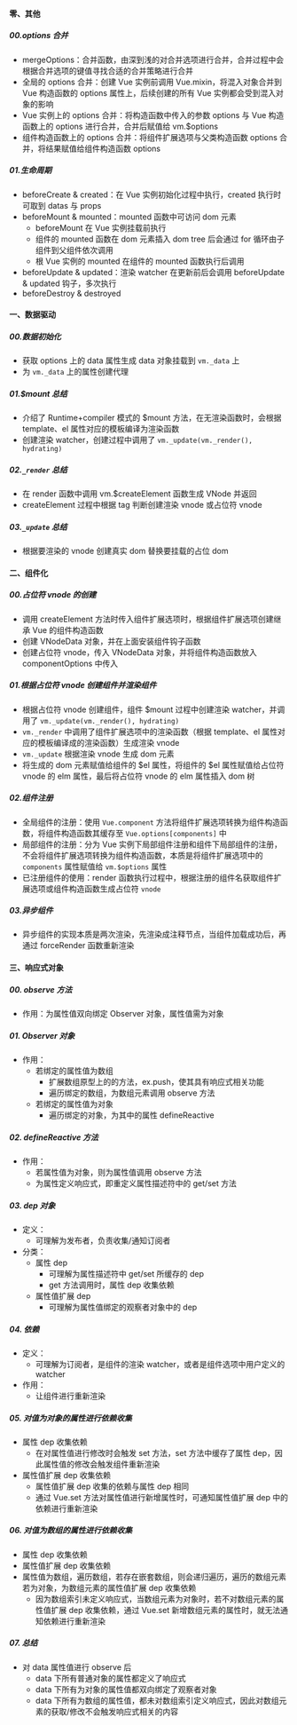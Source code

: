 #### 零、其他

##### 00.options 合并

- mergeOptions：合并函数，由深到浅的对合并选项进行合并，合并过程中会根据合并选项的键值寻找合适的合并策略进行合并
- 全局的 options 合并：创建 Vue 实例前调用 Vue.mixin，将混入对象合并到 Vue 构造函数的 options 属性上，后续创建的所有 Vue 实例都会受到混入对象的影响
- Vue 实例上的 options 合并：将构造函数中传入的参数 options 与 Vue 构造函数上的 options 进行合并，合并后赋值给 vm.$options
- 组件构造函数上的 options 合并：将组件扩展选项与父类构造函数 options 合并，将结果赋值给组件构造函数 options

##### 01.生命周期

- beforeCreate & created：在 Vue 实例初始化过程中执行，created 执行时可取到 datas 与 props
- beforeMount & mounted：mounted 函数中可访问 dom 元素
  - beforeMount 在 Vue 实例挂载前执行
  - 组件的 mounted 函数在 dom 元素插入 dom tree 后会通过 for 循环由子组件到父组件依次调用
  - 根 Vue 实例的 mounted 在组件的 mounted 函数执行后调用
- beforeUpdate & updated：渲染 watcher 在更新前后会调用 beforeUpdate & updated 钩子，多次执行
- beforeDestroy & destroyed

#### 一、数据驱动

##### 00.数据初始化

- 获取 options 上的 data 属性生成 data 对象挂载到 `vm._data` 上
- 为 `vm._data` 上的属性创建代理

##### 01.$mount 总结

- 介绍了 Runtime+compiler 模式的 $mount 方法，在无渲染函数时，会根据 template、el 属性对应的模板编译为渲染函数
- 创建渲染 watcher，创建过程中调用了 `vm._update(vm._render(), hydrating)`

##### 02.`_render` 总结

- 在 render 函数中调用 vm.$createElement 函数生成 VNode 并返回
- createElement 过程中根据 tag 判断创建渲染 vnode 或占位符 vnode

##### 03.`_update` 总结

- 根据要渲染的 vnode 创建真实 dom 替换要挂载的占位 dom

#### 二、组件化

##### 00.占位符 vnode 的创建

- 调用 createElement 方法时传入组件扩展选项时，根据组件扩展选项创建继承 Vue 的组件构造函数
- 创建 VNodeData 对象，并在上面安装组件钩子函数
- 创建占位符 vnode，传入 VNodeData 对象，并将组件构造函数放入 componentOptions 中传入

##### 01.根据占位符 vnode 创建组件并渲染组件

- 根据占位符 vnode 创建组件，组件 $mount 过程中创建渲染 watcher，并调用了 `vm._update(vm._render(), hydrating)`
- `vm._render` 中调用了组件扩展选项中的渲染函数（根据 template、el 属性对应的模板编译成的渲染函数）生成渲染 vnode
- `vm._update` 根据渲染 vnode 生成 dom 元素
- 将生成的 dom 元素赋值给组件的 $el 属性，将组件的 $el 属性赋值给占位符 vnode 的 elm 属性，最后将占位符 vnode 的 elm 属性插入 dom 树

##### 02.组件注册

- 全局组件的注册：使用 `Vue.component` 方法将组件扩展选项转换为组件构造函数，将组件构造函数其缓存至 `Vue.options[components]` 中
- 局部组件的注册：分为 Vue 实例下局部组件注册和组件下局部组件的注册，不会将组件扩展选项转换为组件构造函数，本质是将组件扩展选项中的 `components` 属性赋值给 `vm.$options` 属性
- 已注册组件的使用：render 函数执行过程中，根据注册的组件名获取组件扩展选项或组件构造函数生成占位符 `vnode`

##### 03.异步组件

- 异步组件的实现本质是两次渲染，先渲染成注释节点，当组件加载成功后，再通过 forceRender 函数重新渲染

#### 三、响应式对象

##### 00. observe 方法
- 作用：为属性值双向绑定 Observer 对象，属性值需为对象

##### 01. Observer 对象
- 作用：
    - 若绑定的属性值为数组
        - 扩展数组原型上的的方法，ex.push，使其具有响应式相关功能
        - 遍历绑定的数组，为数组元素调用 observe 方法
   - 若绑定的属性值为对象
       - 遍历绑定的对象，为其中的属性 defineReactive

##### 02. defineReactive 方法
- 作用：
    - 若属性值为对象，则为属性值调用 observe 方法
    - 为属性定义响应式，即重定义属性描述符中的 get/set 方法

##### 03. dep 对象
- 定义：
    - 可理解为发布者，负责收集/通知订阅者
- 分类：
    - 属性 dep
        - 可理解为属性描述符中 get/set 所缓存的 dep
        - get 方法调用时，属性 dep 收集依赖
    - 属性值扩展 dep
        - 可理解为属性值绑定的观察者对象中的 dep

##### 04. 依赖
- 定义：
    - 可理解为订阅者，是组件的渲染 watcher，或者是组件选项中用户定义的 watcher
- 作用：
    - 让组件进行重新渲染

##### 05. 对值为对象的属性进行依赖收集
- 属性 dep 收集依赖
    - 在对属性值进行修改时会触发 set 方法，set 方法中缓存了属性 dep，因此属性值的修改会触发组件重新渲染
- 属性值扩展 dep 收集依赖
    - 属性值扩展 dep 收集的依赖与属性 dep 相同
    - 通过 Vue.set 方法对属性值进行新增属性时，可通知属性值扩展 dep 中的依赖进行重新渲染

##### 06. 对值为数组的属性进行依赖收集
- 属性 dep 收集依赖
- 属性值扩展 dep 收集依赖
- 属性值为数组，遍历数组，若存在嵌套数组，则会递归遍历，遍历的数组元素若为对象，为数组元素的属性值扩展 dep 收集依赖
    - 因为数组索引未定义响应式，当数组元素为对象时，若不对数组元素的属性值扩展 dep 收集依赖，通过 Vue.set 新增数组元素的属性时，就无法通知依赖进行重新渲染

##### 07. 总结
- 对 data 属性值进行 observe 后
    - data 下所有普通对象的属性都定义了响应式
    - data 下所有为对象的属性值都双向绑定了观察者对象
    - data 下所有为数组的属性值，都未对数组索引定义响应式，因此对数组元素的获取/修改不会触发响应式相关的内容

